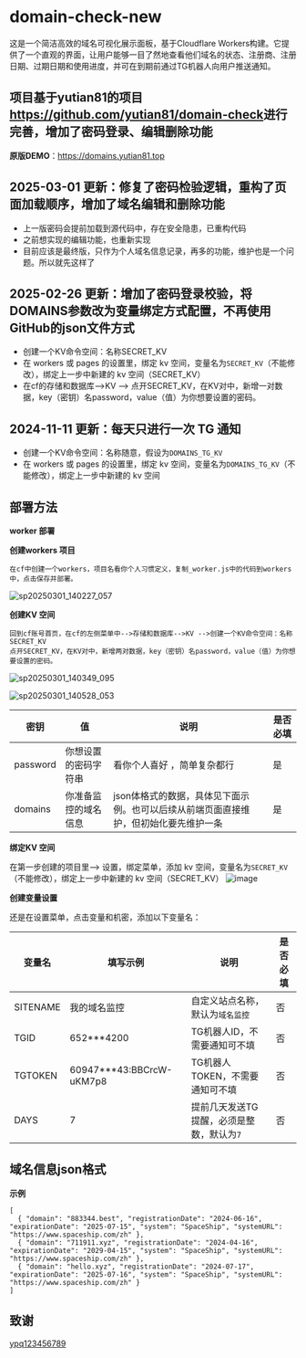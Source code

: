 # domain-check-new
这是一个简洁高效的域名可视化展示面板，基于Cloudflare Workers构建。它提供了一个直观的界面，让用户能够一目了然地查看他们域名的状态、注册商、注册日期、过期日期和使用进度，并可在到期前通过TG机器人向用户推送通知。

## 项目基于yutian81的项目<https://github.com/yutian81/domain-check>进行完善，增加了密码登录、编辑删除功能

**原版DEMO**：<https://domains.yutian81.top>  

## 2025-03-01 更新：修复了密码检验逻辑，重构了页面加载顺序，增加了域名编辑和删除功能
- 上一版密码会提前加载到源代码中，存在安全隐患，已重构代码
- 之前想实现的编辑功能，也重新实现
- 目前应该是最终版，只作为个人域名信息记录，再多的功能，维护也是一个问题。所以就先这样了

## 2025-02-26 更新：增加了密码登录校验，将DOMAINS参数改为变量绑定方式配置，不再使用GitHub的json文件方式
- 创建一个KV命令空间：名称SECRET_KV
- 在 workers 或 pages 的设置里，绑定 kv 空间，变量名为`SECRET_KV`（不能修改），绑定上一步中新建的 kv 空间（SECRET_KV）
- 在cf的存储和数据库-->KV --> 点开SECRET_KV，在KV对中，新增一对数据，key（密钥）名password，value（值）为你想要设置的密码。

## 2024-11-11 更新：每天只进行一次 TG 通知
- 创建一个KV命令空间：名称随意，假设为`DOMAINS_TG_KV`
- 在 workers 或 pages 的设置里，绑定 kv 空间，变量名为`DOMAINS_TG_KV`（不能修改），绑定上一步中新建的 kv 空间

## 部署方法

**worker 部署**

   **创建workers 项目**
   
    在cf中创建一个workers，项目名看你个人习惯定义，复制_worker.js中的代码到workers中，点击保存并部署。
    
![sp20250301_140227_057](https://github.com/user-attachments/assets/d67bf4ba-3419-4318-8754-aefcfeb42bb0)


   **创建KV 空间**
   
    回到cf账号首页，在cf的左侧菜单中-->存储和数据库-->KV -->创建一个KV命令空间：名称SECRET_KV
    点开SECRET_KV，在KV对中，新增两对数据，key（密钥）名password，value（值）为你想要设置的密码。
    
![sp20250301_140349_095](https://github.com/user-attachments/assets/a96b1cc9-da0f-4ef8-a81b-8326f33b43a2)
    
   ![sp20250301_140528_053](https://github.com/user-attachments/assets/0d4edbbf-5e58-48dc-9bea-cc32909b83d4)


    
| 密钥 | 值 | 说明 | 是否必填 | 
| ------ | ------- | ------ | ------ |
| password | 你想设置的密码字符串 | 看你个人喜好 ，简单复杂都行 | 是 |
| domains | 你准备监控的域名信息 | json体格式的数据，具体见下面示例。也可以后续从前端页面直接维护，但初始化要先维护一条 | 是 |

   **绑定KV 空间**
   
   在第一步创建的项目里--> 设置，绑定菜单，添加 kv 空间，变量名为`SECRET_KV`（不能修改），绑定上一步中新建的 kv 空间（SECRET_KV）
   ![image](https://github.com/user-attachments/assets/bfad0d9c-e636-4dd0-804e-e828a3f6fc53)

  **创建变量设置**

   还是在设置菜单，点击变量和机密，添加以下变量名：
   
| 变量名 | 填写示例 | 说明 | 是否必填 | 
| ------ | ------- | ------ | ------ |
| SITENAME | 我的域名监控 | 自定义站点名称，默认为`域名监控` | 否 |
| TGID | 652***4200 | TG机器人ID，不需要通知可不填 | 否 |
| TGTOKEN | 60947***43:BBCrcW-uKM7p8 | TG机器人TOKEN，不需要通知可不填 | 否 |
| DAYS | 7 | 提前几天发送TG提醒，必须是整数，默认为`7` | 否 |

## 域名信息json格式
**示例**
```
[
  { "domain": "883344.best", "registrationDate": "2024-06-16", "expirationDate": "2025-07-15", "system": "SpaceShip", "systemURL": "https://www.spaceship.com/zh" },
  { "domain": "711911.xyz", "registrationDate": "2024-04-16", "expirationDate": "2029-04-15", "system": "SpaceShip", "systemURL": "https://www.spaceship.com/zh" },
  { "domain": "hello.xyz", "registrationDate": "2024-07-17", "expirationDate": "2025-07-16", "system": "SpaceShip", "systemURL": "https://www.spaceship.com/zh" }
]
```

## 致谢
[ypq123456789](https://github.com/ypq123456789/domainkeeper)

